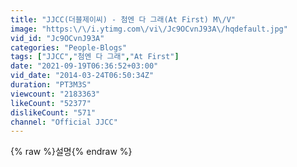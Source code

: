 ```yaml
---
title: "JJCC(더블제이씨) - 첨엔 다 그래(At First) M\/V"
image: "https:\/\/i.ytimg.com\/vi\/Jc9OCvnJ93A\/hqdefault.jpg"
vid_id: "Jc9OCvnJ93A"
categories: "People-Blogs"
tags: ["JJCC","첨엔 다 그래","At First"]
date: "2021-09-19T06:36:52+03:00"
vid_date: "2014-03-24T06:50:34Z"
duration: "PT3M3S"
viewcount: "2183363"
likeCount: "52377"
dislikeCount: "571"
channel: "Official JJCC"
---
```

{% raw %}설명{% endraw %}
